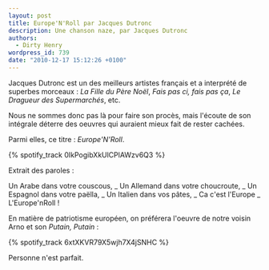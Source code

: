 ```yaml
---
layout: post
title: Europe'N'Roll par Jacques Dutronc
description: Une chanson naze, par Jacques Dutronc
authors:
  - Dirty Henry
wordpress_id: 739
date: "2010-12-17 15:12:26 +0100"
---
```


Jacques Dutronc est un des meilleurs artistes français et a interprété de
superbes morceaux : _La Fille du Père Noël_, _Fais pas ci, fais pas ça_, _Le
Dragueur des Supermarchés_, etc.

Nous ne sommes donc pas là pour faire son procès, mais l'écoute de son intégrale
déterre des oeuvres qui auraient mieux fait de rester cachées.

Parmi elles, ce titre : _Europe'N'Roll_.

{% spotify_track 0IkPogibXkUlCPlAWzv6Q3 %}

Extrait des paroles :

<quote>
Un Arabe dans votre couscous,
_ Un Allemand dans votre choucroute,
_ Un Espagnol dans votre paëlla, 
_ Un Italien dans vos pâtes, 
_ Ca c'est l'Europe
_ L'Europe'nRoll !
</quote>

En matière de patriotisme européen, on préférera l'oeuvre de notre voisin Arno
et son _Putain, Putain_ :

{% spotify_track 6xtXKVR79X5wjh7X4jSNHC %}

Personne n'est parfait.
